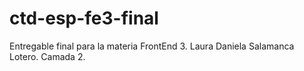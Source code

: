 # ctd-esp-fe3-final
Entregable final para la materia FrontEnd 3. Laura Daniela Salamanca Lotero. Camada 2.
